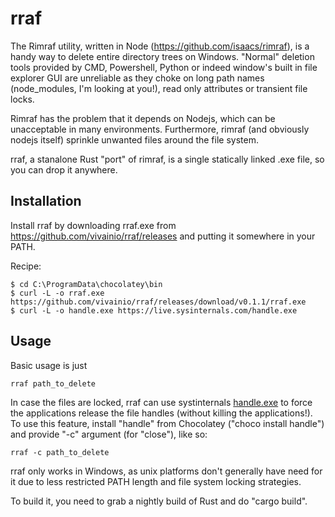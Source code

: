 # rraf

The Rimraf utility, written in Node (https://github.com/isaacs/rimraf), is a handy way to delete entire directory trees on Windows.  "Normal" deletion tools provided by CMD, Powershell, Python or indeed window's built in file explorer GUI are unreliable as they choke on long path names (node_modules, I'm looking at you!), read only attributes or transient file locks.

Rimraf has the problem that it depends on Nodejs, which can be unacceptable in many environments. Furthermore, 
rimraf (and obviously nodejs itself) sprinkle unwanted files around the file system.

rraf, a stanalone Rust "port" of rimraf, is a single statically linked .exe file, so you can drop it anywhere.


## Installation

Install rraf by downloading rraf.exe from https://github.com/vivainio/rraf/releases and putting it somewhere in your PATH.

Recipe:
```
$ cd C:\ProgramData\chocolatey\bin
$ curl -L -o rraf.exe https://github.com/vivainio/rraf/releases/download/v0.1.1/rraf.exe
$ curl -L -o handle.exe https://live.sysinternals.com/handle.exe 
```

## Usage 

Basic usage is just 

```
rraf path_to_delete
```

In case the files are locked, rraf can use systinternals [handle.exe](https://technet.microsoft.com/en-us/sysinternals/bb896655.aspx) to force the applications release the file handles (without killing the applications!). To use this feature, install "handle" from Chocolatey ("choco install handle") and provide "-c" argument (for "close"), like so:

```
rraf -c path_to_delete
```

rraf only works in Windows, as unix platforms don't generally have need for it due to less restricted PATH length and file system locking strategies.

To build it, you need to grab a nightly build of Rust and do "cargo build".

